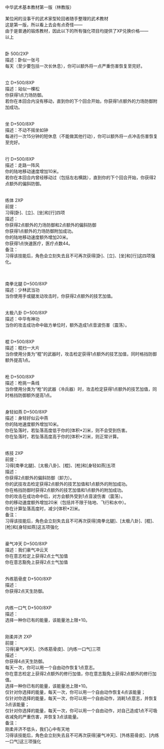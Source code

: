 <title>中华武术基本教材第一版（林教版）</title>
<meta name="GENERATOR" content="WinCHM">
<meta http-equiv="Content-Type" content="text/html; charset=gb2312">
<br>中华武术基本教材第一版（林教版）
<br>
<br>某位闲的没事干的武术家型轮回者随手整理的武术教材
<br>这是第一版，所以看上去会有点奇怪——
<br>由于是普通的锻炼教材，因此以下的所有强化项目均提供了XP兑换价格——
<br>以上
<br>
<br>
<br>卧 500/2XP
<br>描述：卧似一张弓
<br>  每天（至少要包括一次长休息），你可以额外将一点严重伤害恢复至完好。
<br>
<br>
<br>立 D+500/8XP
<br>描述：站似一棵松
<br>  你获得1点力场防御。
<br>  若你在本回合内没有移动，直到你的下个回合开始，你获得1点额外的力场防御附加成功。
<br>
<br>
<br>坐 D+500/8XP
<br>描述：不动不摇坐如钟
<br>  每进行一次15分钟的短休息（不能做其他行动），你可以额外将一点冲击伤害恢复至完好。
<br>
<br>
<br>行 D+500/8XP
<br>描述：走路一阵风
<br>  你的陆地移动速度增加10米。
<br>  若你在本回合内曾经移动过（包括左右横跳），直到你的下个回合开始，你获得2点额外的偏斜防御。
<br>
<br>
<br>练体 2XP
<br>前提：
<br>  习得[卧]、[立]、[坐]和[行]四项
<br>描述：
<br>  你获得2点额外的力场防御和2点额外的偏斜防御
<br>  你获得1点额外的力场防御附加成功。
<br>  你的陆地移动速度额外增加20米。
<br>  你获得1点快速医疗，医疗点数44。
<br>备注：
<br>  习得该技能后，角色会立刻失去且不可再次获得[卧]、[立]、[坐]和[行]这四项强化。
<br>
<br>
<br>
<br>南拳北腿 D+500/8XP
<br>描述：少林武当功
<br>当你使用手或腿发动攻击时，你获得2点额外的技艺加值。
<br>
<br>
<br>太极八卦 D+500/8XP
<br>描述：中华有神功
<br>当你的攻击成功命中敌方单位时，额外造成1点音波伤害（震荡）。
<br>
<br>
<br>棍 D+500/8XP
<br>描述：棍扫一大片
<br>  当你使用分类为“棍”的武器时，攻击检定获得1点额外的技艺加值，同时格挡防御额外提高1点。
<br>
<br>
<br>枪 D+500/8XP
<br>描述：枪挑一条线
<br>  当你使用分类为“枪”的武器（冷兵器）时，攻击检定获得1点额外的技艺加值，同时格挡防御额外提高1点。
<br>
<br>
<br>身轻如燕 D+500/8XP
<br>描述：身轻好似云中燕
<br>  你的陆地速度额外增加10米。
<br>  你在坠落时，若坠落高度低于你的[体积*2]米，则不会受到伤害。
<br>  你在坠落时，若坠落高度高于你的[体积*2]米，则正常计算。
<br>
<br>
<br>练技 2XP
<br>前提：
<br>  习得[南拳北腿]、[太极八卦]、[棍]、[枪]和[身轻如燕]五项
<br>描述：
<br>  你获得2点额外的偏斜防御（卸力）。
<br>  你的武技攻击检定获得2点额外的技艺加值和1点额外的附加成功。
<br>  你在格挡防御时获得2点额外的技艺加值和1点额外的附加成功。
<br>  你的攻击在成功命中后，对方会额外受到1点音波伤害（震荡）。
<br>  你的移动速度额外增加20米（包括并不限于陆地、飞行和水中）。
<br>  你在计算坠落高度时，减少[体积*2]米。
<br>备注：
<br>  习得该技能后，角色会立刻失去且不可再次获得[南拳北腿]、[太极八卦]、[棍]、[枪]和[身轻如燕]这五项强化
<br>
<br>
<br>豪气冲天 D+500/8XP
<br>描述：我们豪气冲云天
<br>  你在意志检定上获得2点士气加值
<br>  你在意志豁免上获得2点士气加值
<br>
<br>
<br>外练筋骨皮 D+500/8XP
<br>描述：
<br>  你获得2点天生防御。
<br>
<br>
<br>内练一口气 D+500/8XP
<br>描述：
<br>  选择一种你已有的能量，该能量池上限+10。
<br>
<br>
<br>刚柔并济 2XP
<br>前提：
<br>  习得[豪气冲天]、[外练筋骨皮]、[内练一口气]三项
<br>描述：
<br>  你获得4点天生防御。
<br>  每天一次，你可以用一个自由动作恢复1点意志。
<br>  你在意志检定上获得2点额外的修行加值，你在意志豁免上获得2点额外的修行加值。
<br>  选择一种你已有的能量，该能量池上限+10。
<br>  仅针对你选择的能量，每天一次，你可以用一个自由动作恢复4点该能量；
<br>  仅针对你选择的能量，每天一次，你可以用一个自由动作，消耗1点意志，并恢复3点该能量；
<br>  仅针对你选择的能量，每天一次，你可以用一个自由动作，对自己造成1点不可吸收减免的严重伤害，并恢复3点该能量。
<br>备注：
<br>  刚柔并济不低头，我们心中有天地
<br>  习得该技能后，角色会立刻失去且不可再次获得[豪气冲天]、[外练筋骨皮]、[内练一口气]这三项强化
<br>  
<br>
<br>